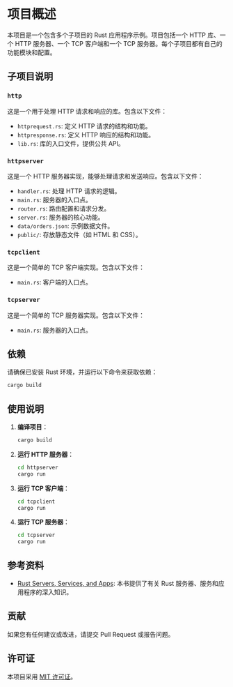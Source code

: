 # 项目概述

本项目是一个包含多个子项目的 Rust 应用程序示例。项目包括一个 HTTP 库、一个 HTTP 服务器、一个 TCP 客户端和一个 TCP
服务器。每个子项目都有自己的功能模块和配置。

## 子项目说明

### `http`

这是一个用于处理 HTTP 请求和响应的库。包含以下文件：

- `httprequest.rs`: 定义 HTTP 请求的结构和功能。
- `httpresponse.rs`: 定义 HTTP 响应的结构和功能。
- `lib.rs`: 库的入口文件，提供公共 API。

### `httpserver`

这是一个 HTTP 服务器实现，能够处理请求和发送响应。包含以下文件：

- `handler.rs`: 处理 HTTP 请求的逻辑。
- `main.rs`: 服务器的入口点。
- `router.rs`: 路由配置和请求分发。
- `server.rs`: 服务器的核心功能。
- `data/orders.json`: 示例数据文件。
- `public/`: 存放静态文件（如 HTML 和 CSS）。

### `tcpclient`

这是一个简单的 TCP 客户端实现。包含以下文件：

- `main.rs`: 客户端的入口点。

### `tcpserver`

这是一个简单的 TCP 服务器实现。包含以下文件：

- `main.rs`: 服务器的入口点。

## 依赖

请确保已安装 Rust 环境，并运行以下命令来获取依赖：

```bash
cargo build
```

## 使用说明

1. **编译项目**：
   ```bash
   cargo build
   ```

2. **运行 HTTP 服务器**：
   ```bash
   cd httpserver
   cargo run
   ```

3. **运行 TCP 客户端**：
   ```bash
   cd tcpclient
   cargo run
   ```

4. **运行 TCP 服务器**：
   ```bash
   cd tcpserver
   cargo run
   ```

## 参考资料

- [Rust Servers, Services, and Apps](books/rust-servers-services-and-apps.pdf): 本书提供了有关 Rust 服务器、服务和应用程序的深入知识。

## 贡献

如果您有任何建议或改进，请提交 Pull Request 或报告问题。

## 许可证

本项目采用 [MIT 许可证](LICENSE)。